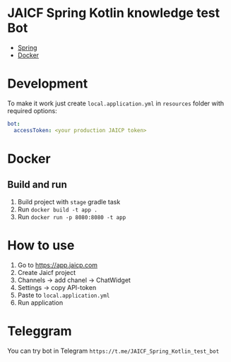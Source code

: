 # JAICF Spring Kotlin knowledge test Bot

- [Spring](https://spring.io)
- [Docker](https://docker.com)

# Development

To make it work just create `local.application.yml` in `resources` folder with required options:

```yaml
bot:
  accessToken: <your production JAICP token>
```

# Docker

## Build and run

1. Build project with `stage` gradle task
2. Run `docker build -t app .`
3. Run `docker run -p 8080:8080 -t app`

# How to use
1. Go to https://app.jaicp.com
2. Create Jaicf project
3. Channels -> add chanel -> ChatWidget
4. Settings -> copy API-token
5. Paste to `local.application.yml`
6. Run application

# Teleggram

You can try bot in Telegram
`https://t.me/JAICF_Spring_Kotlin_test_bot`
